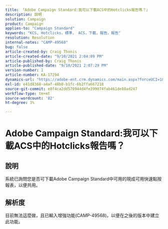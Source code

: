 ```yaml
---
title: 「Adobe Campaign Standard:我可以下載ACS中的Hotclicks報告嗎？」
description: 說明
solution: Campaign
product: Campaign
applies-to: "Campaign Standard"
keywords: "KCS, Hotclicks，標準， ACS，下載，報告，報告"
resolution: Resolution
internal-notes: "CAMP-49568"
bug: false
article-created-by: Craig Thonis
article-created-date: "9/10/2021 2:04:09 PM"
article-published-by: Craig Thonis
article-published-date: "9/10/2021 2:07:29 PM"
version-number: 1
article-number: KA-17294
dynamics-url: "https://adobe-ent.crm.dynamics.com/main.aspx?forceUCI=1&pagetype=entityrecord&etn=knowledgearticle&id=55d3edf4-3f12-ec11-b6e6-000d3a597bfc"
exl-id: e41d8368-a4af-48b0-b1fc-6b2ffa667218
source-git-commit: e8f4ca2dd578944d4fe399074fab461de88ad247
workflow-type: tm+mt
source-wordcount: '82'
ht-degree: 3%

---
```


# Adobe Campaign Standard:我可以下載ACS中的Hotclicks報告嗎？

## 說明


系統已詢問您是否可下載Adobe Campaign Standard中可用的現成可用快速點按報表，以便共用。


## 解析度


目前無法這麼做，且已輸入增強功能(CAMP-49568)，以便在之後的版本中建立此功能。
